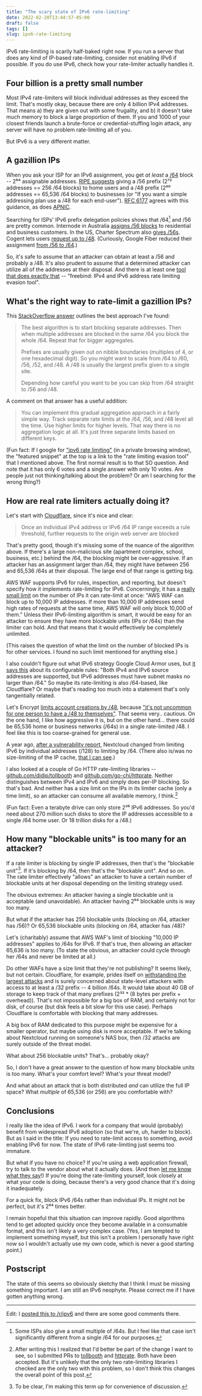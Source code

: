 ```yaml
---
title: "The scary state of IPv6 rate-limiting"
date: 2022-02-20T13:44:57-05:00
draft: false
tags: []
slug: ipv6-rate-limiting
---
```


IPv6 rate-limiting is scarily half-baked right now. If you run a server that does any kind of IP-based rate-limiting, consider not enabling IPv6 if possible. If you do use IPv6, check how your rate-limiter actually handles it.

<!--more-->

## Four billion is a pretty small number

Most IPv4 rate-limiters will block individual addresses as they exceed the limit. That's mostly okay, because there are only 4 billion IPv4 addresses. That means a) they are given out with some frugality, and b) it doesn't take much memory to block a large proportion of them. If you and 1000 of your closest friends launch a brute-force or credential-stuffing login attack, any server will have no problem rate-limiting all of you. 

But IPv6 is a very different matter. 

## A gazillion IPs

When you ask your ISP for an IPv6 assignment, you get _at least_ a [/64](https://en.wikipedia.org/wiki/Classless_Inter-Domain_Routing#IPv6_CIDR_blocks) block -- 2⁶⁴ assignable addresses. [RIPE suggests](https://www.ripe.net/publications/docs/ripe-690) giving a /56 prefix (2⁷² addresses == 256 /64 blocks) to home users and a /48 prefix (2⁸⁰ addresses == 65,536 /64 blocks) to businesses (or "If you want a simple addressing plan use a /48 for each end-user"). [RFC 6177](https://datatracker.ietf.org/doc/html/rfc6177) agrees with this guidance, as does [APNIC](https://blog.apnic.net/2017/07/10/isps-simplifying-customer-ipv6-addressing-part-2/).


Searching for ISPs' IPv6 prefix delegation policies shows that /64[^1] and /56 are pretty common. Internode in Australia [assigns /56 blocks](https://www.internode.on.net/about/our_network/ipv6/) to residential and business customers. In the US, Charter Spectrum also [gives /56s](https://www.reddit.com/r/ipv6/comments/i1b7nk/charter_spectrum_and_ipv6_with_prefix_delegation/). Cogent lets users [request up to /48](https://www.cogentco.com/files/docs/customer_service/faq/ipq_na.txt). (Curiously, Google Fiber reduced their assignment [from /56 to /64](https://www.reddit.com/r/ipv6/comments/9zerb5/google_fiber_now_defaulting_to_handing_out_a_64/).)

So, it's safe to assume that an attacker can obtain at least a /56 and probably a /48. It's also prudent to assume that a determined attacker can utilize all of the addresses at their disposal. And there is at least one [tool that does exactly that](https://github.com/blechschmidt/freebind) -- "freebind: IPv4 and IPv6 address rate limiting evasion tool".

[^1]: Some ISPs also give a small multiple of /64s. But I feel like that case isn't significantly different from a single /64 for our purposes.

## What's the right way to rate-limit a gazillion IPs?

This [StackOverflow answer](https://serverfault.com/a/863511/476142) outlines the best approach I've found:

> The best algorithm is to start blocking separate addresses. Then when multiple addresses are blocked in the same /64 you block the whole /64. Repeat that for bigger aggregates.
> 
> Prefixes are usually given out on nibble boundaries (multiples of 4, or one hexadecimal digit). So you might want to scale from /64 to /60, /56, /52, and /48. A /48 is usually the largest prefix given to a single site.
> 
> Depending how careful you want to be you can skip from /64 straight to /56 and /48.

A comment on that answer has a useful addition:

> You can implement this gradual aggregation approach in a fairly simple way. Track separate rate limits at the /64, /56, and /48 level all the time. Use higher limits for higher levels. That way there is no aggregation logic at all. It's just three separate limits based on different keys. 

(Fun fact: If I google for ["ipv6 rate limiting"](https://www.google.com/search?q=ipv6+rate+limiting) (in a private browsing window), the "featured snippet" at the top is a link to the "rate limiting evasion tool" that I mentioned above. The first normal result is to that SO question. And note that it has only 6 votes and a single answer with only 10 votes. Are people just not thinking/talking about the problem? Or am I searching for the wrong thing?)

## How are real rate limiters actually doing it?

Let's start with [Cloudflare](https://support.cloudflare.com/hc/en-us/articles/115001635128-Configuring-Cloudflare-Rate-Limiting), since it's nice and clear:

> Once an individual IPv4 address or IPv6 /64 IP range exceeds a rule threshold, further requests to the origin web server are blocked 

That's pretty good, though it's missing some of the nuance of the algorithm above. If there's a large non-malicious site (apartment complex, school, business, etc.) behind the /64, the blocking might be over-aggressive. If an attacker has an assignment larger than /64, they might have between 256 and 65,536 /64s at their disposal. The large end of that range is getting big.

AWS WAF supports IPv6 for rules, inspection, and reporting, but doesn't specify how it implements rate-limiting for IPv6. Concerningly, it has a [really small limit](https://docs.aws.amazon.com/waf/latest/developerguide/waf-rule-statement-type-rate-based.html) on the number of IPs it can rate-limit at once: "AWS WAF can block up to 10,000 IP addresses. If more than 10,000 IP addresses send high rates of requests at the same time, AWS WAF will only block 10,000 of them." Unless their IPv6-limiting algorithm is smart, it would be easy for an attacker to ensure they have more blockable units (IPs or /64s) than the limiter can hold. And that means that it would effectively be completely unlimited.

(This raises the question of what the limit on the number of blocked IPs is for other services. I found no such limit mentioned for anything else.)

I also couldn't figure out what IPv6 strategy Google Cloud Armor uses, but [it says this](https://cloud.google.com/armor/docs/security-policy-overview) about its configurable rules: "Both IPv4 and IPv6 source addresses are supported, but IPv6 addresses must have subnet masks no larger than /64." So maybe its rate-limiting is also /64-based, like Cloudflare? Or maybe that's reading too much into a statement that's only tangentially related.

Let's Encrypt [limits account creations by /48](https://letsencrypt.org/docs/rate-limits/), because ["it's not uncommon for one person to have a /48 to themselves"](https://github.com/letsencrypt/boulder/blob/b5b5033136427c988e20ca11f1f7471563f90616/sa/sa.go#L224-L227). That seems very.. cautious. On the one hand, I like how aggressive it is, but on the other hand... there could be 65,536 home or business networks (/64s) in a single rate-limited /48. I feel like this is too coarse-grained for general use.

A year ago, [after a vulnerability report](https://hackerone.com/reports/1154003), Nextcloud changed from limiting IPv6 by individual addresses (/128) to limiting by /64. (There also is/was no size-limiting of the IP cache, [that I can see](https://github.com/nextcloud/server/tree/master/lib/private/Security/RateLimiting/Backend).)

I also looked at a couple of Go HTTP rate-limiting libraries -- [github.com/didip/tollbooth](https://github.com/didip/tollbooth) and [github.com/go-chi/httprate](https://github.com/go-chi/httprate). Neither distinguishes between IPv4 and IPv6 and simply does per-IP blocking. So that's bad. And neither has a size limit on the IPs in its limiter cache (only a time limit), so an attacker can consume all available memory, I think.[^2]

[^2]: After writing this I realized that I'd better be part of the change I want to see, so I submitted PRs to [tollbooth](https://github.com/didip/tollbooth/pull/98) and [httprate](https://github.com/go-chi/httprate/pull/10). Both have been accepted. But it's unlikely that the only two rate-limiting libraries I checked are the only two with this problem, so I don't think this changes the overall point of this post.

(Fun fact: Even a terabyte drive can only store 2³⁶ IPv6 addresses. So you'd need about 270 million such disks to store the IP addresses accessible to a single /64 home user. Or 18 trillion disks for a /48.)

## How many "blockable units" is too many for an attacker?

If a rate limiter is blocking by single IP addresses, then that's the "blockable unit"[^3]. If it's blocking by /64, then that's the "blockable unit". And so on. The rate limiter effectively "allows" an attacker to have a certain number of blockable units at her disposal depending on the limiting strategy used.

[^3]: To be clear, I'm making this term up for convenience of discussion.

The obvious extremes: An attacker having a single blockable unit is acceptable (and unavoidable). An attacker having 2⁶⁴ blockable units is way too many.

But what if the attacker has 256 blockable units (blocking on /64, attacker has /56)? Or 65,536 blockable units (blocking on /64, attacker has /48)?

Let's (charitably) assume that AWS WAF's limit of blocking "10,000 IP addresses" applies to /64s for IPv6. If that's true, then allowing an attacker 65,636 is too many. (To state the obvious, an attacker could cycle through her /64s and never be limited at all.)

Do other WAFs have a size limit that they're not publishing? It seems likely, but not certain. Cloudflare, for example, prides itself on [withstanding the largest attacks](https://blog.cloudflare.com/cloudflare-blocks-an-almost-2-tbps-multi-vector-ddos-attack/) and is surely concerned about state-level attackers with access to at least a /32 prefix -- 4 billion /64s. It would take about 40 GB of storage to keep track of that many prefixes (2³² * (8 bytes per prefix + overhead)). That's not impossible for a big box of RAM, and certainly not for disk, of course (but disk feels a bit slow for this use case). Perhaps Cloudflare is comfortable with blocking that many addresses.

A big box of RAM dedicated to this purpose might be expensive for a smaller operator, but maybe using disk is more acceptable. If we're talking about Nextcloud running on someone's NAS box, then /32 attacks are surely outside of the threat model.

What about 256 blockable units? That's... probably okay?

So, I don't have a great answer to the question of how many blockable units is too many. What's your comfort level? What's your threat model?

And what about an attack that is both distributed _and_ can utilize the full IP space? What _multiple_ of 65,536 (or 256) are you comfortable with?

## Conclusions

I really like the idea of IPv6. I work for a company that would (probably) benefit from widespread IPv6 adoption (so that we're, uh, harder to block). But as I said in the title: If you need to rate-limit access to something, avoid enabling IPv6 for now. The state of IPv6 rate-limiting just seems too immature.

But what if you have no choice? If you're using a web application firewall, try to talk to the vendor about what it actually does. (And then [let me know what they say](mailto:pritchard.adam@gmail.com)!) If you're doing the rate-limiting yourself, look closely at what your code is doing, because there's a very good chance that it's doing it inadequately.

For a quick fix, block IPv6 /64s rather than individual IPs. It might not be perfect, but it's 2⁶⁴ times better.

I remain hopeful that this situation can improve rapidly. Good algorithms tend to get adopted quickly once they become available in a consumable format, and this isn't likely a very complex case. (Yes, I am tempted to implement something myself, but this isn't a problem I personally have right now so I wouldn't actually use my own code, which is never a good starting point.)

## Postscript

The state of this seems so obviously sketchy that I think I must be missing something important. I am still an IPv6 neophyte. Please correct me if I have gotten anything wrong.

---

Edit: I [posted this to /r/ipv6](https://old.reddit.com/r/ipv6/comments/sx8ko7/the_scary_state_of_ipv6_ratelimiting_please_let/) and there are some good comments there.
